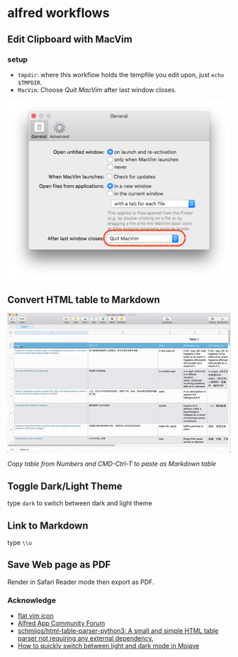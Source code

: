 # alfred workflows

## Edit Clipboard with MacVim

### setup
- `tmpdir`: where this workflow holds the tempfile you edit upon, just `echo $TMPDIR`.
- `MacVim`: Choose *Quit MacVim* after last window closes.

![](./imgs/mvim_settings.png)

## Convert HTML table to Markdown

![](./imgs/convert2markdowntable.gif)

*Copy table from Numbers and CMD-Ctrl-T to paste as Markdown table*

## Toggle Dark/Light Theme

type `dark` to switch between dark and light theme

## Link to Markdown

type `\\u`

## Save Web page as PDF

Render in Safari Reader mode then export as PDF.


### Acknowledge
- [flat vim icon](https://iconverticons.com/icons/92d8febce1d7a304/)
- [Alfred App Community Forum](https://www.alfredforum.com/topic/10547-edit-clipboard-within-macvim/)
- [schmijos/html-table-parser-python3: A small and simple HTML table parser not requiring any external dependency.](https://github.com/schmijos/html-table-parser-python3)
- [How to quickly switch between light and dark mode in Mojave](https://www.reddit.com/r/mac/comments/8oztql/how_to_quickly_switch_between_light_and_dark_mode/)
